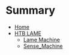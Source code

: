# Summary

- [Home](README.md)
- [HTB LAME](HTB-LINUX/README.md)
  - [Lame Machine](Lame_Machine.md)
  - [Sense_Machine](Sense_Machine.md)
